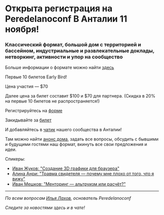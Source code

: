 # Открыта регистрация на **Peredelanoconf** В Анталии 11 ноября!

### Классический формат, большой дом с территорией и бассейном, индустриальные и развлекательные доклады, нетворкинг, активности и упор на сообщество

Больше информации о формате можно найти [здесь](/./confs/standard.md)

Первые 10 билетов Early Bird!

Цена участия — $70

Далее цена за билет составит $100 и $70 для партнера.
(Скидка в 20% на первые 10 билетов не распространяется!)

Регистрируйтесь на [форме](https://docs.google.com/forms/d/1v6JkzHYGKdrOSgO3grsJ-Aela8kK0ZjZt1xxKXia9Yc)

Закидывайте за [билет](/./guides/how-to-pay.md)

И добавляйтесь в [чатик](https://t.me/peredelano_antalya) нашего сообщества в Анталии! 

Там можно найти [анонс дома](https://t.me/peredelano_antalya/464), задать все вопросы, обсудить с бывшими и будущими гостями наш формат, вкинуть все свои предложения и идеи.

Спикеры:
* [Иван Жуков: "Создание 3D графики для браузера"](https://t.me/peredelano_antalya/496)
* [Алина Анри: "Травма свидетеля — почему мне плохо от того, что я вижу"](https://t.me/peredelano_antalya/534)
* [Иван Мешков: "Менторинг — альтруизм или расчёт?"](https://t.me/peredelano_antalya/604)

---

_По всем вопросам [Илья Лахов](https://t.me/ilakhov), основатель Peredelanoconf_

_Следите за новостями здесь и в чате!_

